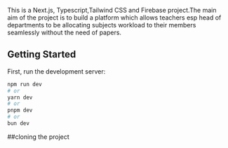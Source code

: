 This is a Next.js, Typescript,Tailwind CSS and Firebase project.The main aim of the project is to build a platform which allows teachers esp head of departments to be allocating subjects workload to their members seamlessly without the need of papers.

## Getting Started

First, run the development server:

```bash
npm run dev
# or
yarn dev
# or
pnpm dev
# or
bun dev

```
##cloning the project






